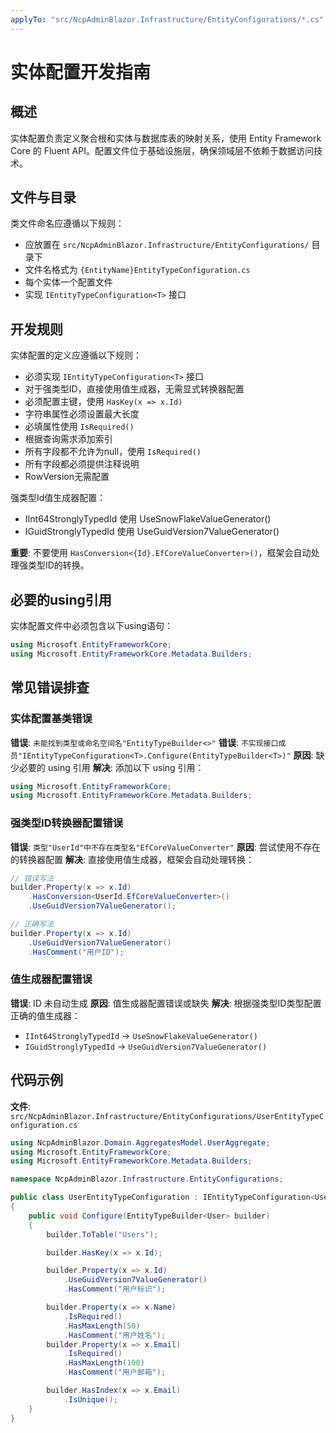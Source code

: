 ```yaml
---
applyTo: "src/NcpAdminBlazor.Infrastructure/EntityConfigurations/*.cs"
---
```


# 实体配置开发指南

## 概述

实体配置负责定义聚合根和实体与数据库表的映射关系，使用 Entity Framework Core 的 Fluent API。配置文件位于基础设施层，确保领域层不依赖于数据访问技术。

## 文件与目录

类文件命名应遵循以下规则：
- 应放置在 `src/NcpAdminBlazor.Infrastructure/EntityConfigurations/` 目录下
- 文件名格式为 `{EntityName}EntityTypeConfiguration.cs`
- 每个实体一个配置文件
- 实现 `IEntityTypeConfiguration<T>` 接口

## 开发规则

实体配置的定义应遵循以下规则：
- 必须实现 `IEntityTypeConfiguration<T>` 接口
- 对于强类型ID，直接使用值生成器，无需显式转换器配置
- 必须配置主键，使用 `HasKey(x => x.Id)`
- 字符串属性必须设置最大长度
- 必填属性使用 `IsRequired()`
- 根据查询需求添加索引
- 所有字段都不允许为null，使用 `IsRequired()`
- 所有字段都必须提供注释说明
- RowVersion无需配置

强类型Id值生成器配置：
- IInt64StronglyTypedId 使用 UseSnowFlakeValueGenerator()
- IGuidStronglyTypedId 使用 UseGuidVersion7ValueGenerator()

**重要**: 不要使用 `HasConversion<{Id}.EfCoreValueConverter>()`，框架会自动处理强类型ID的转换。

## 必要的using引用

实体配置文件中必须包含以下using语句：
```csharp
using Microsoft.EntityFrameworkCore;
using Microsoft.EntityFrameworkCore.Metadata.Builders;
```

## 常见错误排查

### 实体配置基类错误
**错误**: `未能找到类型或命名空间名"EntityTypeBuilder<>"`
**错误**: `不实现接口成员"IEntityTypeConfiguration<T>.Configure(EntityTypeBuilder<T>)"`
**原因**: 缺少必要的 using 引用
**解决**: 添加以下 using 引用：
```csharp
using Microsoft.EntityFrameworkCore;
using Microsoft.EntityFrameworkCore.Metadata.Builders;
```

### 强类型ID转换器配置错误
**错误**: `类型"UserId"中不存在类型名"EfCoreValueConverter"`
**原因**: 尝试使用不存在的转换器配置
**解决**: 直接使用值生成器，框架会自动处理转换：
```csharp
// 错误写法
builder.Property(x => x.Id)
    .HasConversion<UserId.EfCoreValueConverter>()
    .UseGuidVersion7ValueGenerator();

// 正确写法
builder.Property(x => x.Id)
    .UseGuidVersion7ValueGenerator()
    .HasComment("用户ID");
```

### 值生成器配置错误
**错误**: ID 未自动生成
**原因**: 值生成器配置错误或缺失
**解决**: 根据强类型ID类型配置正确的值生成器：
- `IInt64StronglyTypedId` → `UseSnowFlakeValueGenerator()`
- `IGuidStronglyTypedId` → `UseGuidVersion7ValueGenerator()`

## 代码示例

**文件**: `src/NcpAdminBlazor.Infrastructure/EntityConfigurations/UserEntityTypeConfiguration.cs`

```csharp
using NcpAdminBlazor.Domain.AggregatesModel.UserAggregate;
using Microsoft.EntityFrameworkCore;
using Microsoft.EntityFrameworkCore.Metadata.Builders;

namespace NcpAdminBlazor.Infrastructure.EntityConfigurations;

public class UserEntityTypeConfiguration : IEntityTypeConfiguration<User>
{
    public void Configure(EntityTypeBuilder<User> builder)
    {
        builder.ToTable("Users");

        builder.HasKey(x => x.Id);

        builder.Property(x => x.Id)
            .UseGuidVersion7ValueGenerator()
            .HasComment("用户标识");

        builder.Property(x => x.Name)
            .IsRequired()
            .HasMaxLength(50)
            .HasComment("用户姓名");
        builder.Property(x => x.Email)
            .IsRequired()
            .HasMaxLength(100)
            .HasComment("用户邮箱");

        builder.HasIndex(x => x.Email)
            .IsUnique();
    }
}
```
